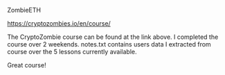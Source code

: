 ZombieETH

https://cryptozombies.io/en/course/

The CryptoZombie course can be found at the link above. 
I completed the course over 2 weekends. 
notes.txt contains users data I extracted from course over the 5 lessons currently available.

Great course!